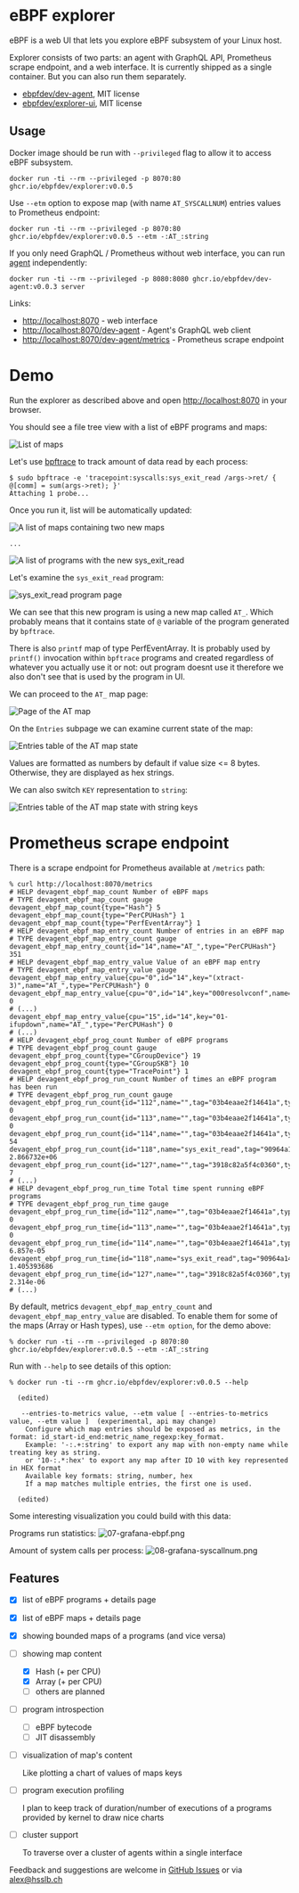 # eBPF explorer

eBPF is a web UI that lets you explore eBPF subsystem of your Linux host.

Explorer consists of two parts: an agent with GraphQL API, Prometheus scrape endpoint, and a web interface.
It is currently shipped as a single container. But you can also run them separately.

* [ebpfdev/dev-agent](https://github.com/ebpfdev/dev-agent), MIT license
* [ebpfdev/explorer-ui](https://github.com/ebpfdev/explorer-ui), MIT license

## Usage

Docker image should be run with `--privileged` flag to allow it to access eBPF subsystem.

```shell
docker run -ti --rm --privileged -p 8070:80 ghcr.io/ebpfdev/explorer:v0.0.5
```

Use `--etm` option to expose map (with name `AT_SYSCALLNUM`) entries values to Prometheus endpoint:
```shell
docker run -ti --rm --privileged -p 8070:80 ghcr.io/ebpfdev/explorer:v0.0.5 --etm -:AT_:string
```

If you only need GraphQL / Prometheus without web interface, you can run [agent](https://github.com/ebpfdev/dev-agent) independently:
```shell
docker run -ti --rm --privileged -p 8080:8080 ghcr.io/ebpfdev/dev-agent:v0.0.3 server
```

Links:
* [http://localhost:8070](http://localhost:8070) - web interface
* [http://localhost:8070/dev-agent](http://localhost:8070/dev-agent) - Agent's GraphQL web client
* [http://localhost:8070/dev-agent/metrics](http://localhost:8070/dev-agent/metrics) - Prometheus scrape endpoint

# Demo

Run the explorer as described above and open [http://localhost:8070](http://localhost:8070) in your browser.

You should see a file tree view with a list of eBPF programs and maps:

![List of maps](docs/pics/00-start.png)

Let's use [bpftrace](https://github.com/iovisor/bpftrace) to track amount of data read by each process:
```shell
$ sudo bpftrace -e 'tracepoint:syscalls:sys_exit_read /args->ret/ { @[comm] = sum(args->ret); }'
Attaching 1 probe...
```

Once you run it, list will be automatically updated:

![A list of maps containing two new maps](docs/pics/01-list-with-bpftrace.png)

`...`

![A list of programs with the new sys_exit_read](docs/pics/02-list-with-sys_exit_read.png)

Let's examine the `sys_exit_read` program:

![sys_exit_read program page](docs/pics/03-sys_exit_read-page.png)

We can see that this new program is using a new map called `AT_`.
Which probably means that it contains state of `@` variable of the program generated by `bpftrace`.

There is also `printf` map of type PerfEventArray. It is probably used by `printf()` invocation within `bpftrace` programs
and created regardless of whatever you actually use it or not: out program doesnt use it therefore we also
don't see that is used by the program in UI.

We can proceed to the `AT_` map page:

![Page of the AT map](docs/pics/04-at-map-page.png)

On the `Entries` subpage we can examine current state of the map:

![Entries table of the AT map state](docs/pics/05-at-map-page-entries.png)

Values are formatted as numbers by default if value size <= 8 bytes. Otherwise, they are displayed as hex strings.

We can also switch `KEY` representation to `string`:

![Entries table of the AT map state with string keys](docs/pics/06-at-map-page-entries-repr.png)

# Prometheus scrape endpoint

There is a scrape endpoint for Prometheus available at `/metrics` path:
```shell
% curl http://localhost:8070/metrics
# HELP devagent_ebpf_map_count Number of eBPF maps
# TYPE devagent_ebpf_map_count gauge
devagent_ebpf_map_count{type="Hash"} 5
devagent_ebpf_map_count{type="PerCPUHash"} 1
devagent_ebpf_map_count{type="PerfEventArray"} 1
# HELP devagent_ebpf_map_entry_count Number of entries in an eBPF map
# TYPE devagent_ebpf_map_entry_count gauge
devagent_ebpf_map_entry_count{id="14",name="AT_",type="PerCPUHash"} 351
# HELP devagent_ebpf_map_entry_value Value of an eBPF map entry
# TYPE devagent_ebpf_map_entry_value gauge
devagent_ebpf_map_entry_value{cpu="0",id="14",key="(xtract-3)",name="AT_",type="PerCPUHash"} 0
devagent_ebpf_map_entry_value{cpu="0",id="14",key="000resolvconf",name="AT_",type="PerCPUHash"} 0
# (...)
devagent_ebpf_map_entry_value{cpu="15",id="14",key="01-ifupdown",name="AT_",type="PerCPUHash"} 0
# (...)
# HELP devagent_ebpf_prog_count Number of eBPF programs
# TYPE devagent_ebpf_prog_count gauge
devagent_ebpf_prog_count{type="CGroupDevice"} 19
devagent_ebpf_prog_count{type="CGroupSKB"} 10
devagent_ebpf_prog_count{type="TracePoint"} 1
# HELP devagent_ebpf_prog_run_count Number of times an eBPF program has been run
# TYPE devagent_ebpf_prog_run_count gauge
devagent_ebpf_prog_run_count{id="112",name="",tag="03b4eaae2f14641a",type="CGroupDevice"} 0
devagent_ebpf_prog_run_count{id="113",name="",tag="03b4eaae2f14641a",type="CGroupDevice"} 0
devagent_ebpf_prog_run_count{id="114",name="",tag="03b4eaae2f14641a",type="CGroupDevice"} 54
devagent_ebpf_prog_run_count{id="118",name="sys_exit_read",tag="90964a143ba6aa2c",type="TracePoint"} 2.866732e+06
devagent_ebpf_prog_run_count{id="127",name="",tag="3918c82a5f4c0360",type="CGroupDevice"} 7
# (...)
# HELP devagent_ebpf_prog_run_time Total time spent running eBPF programs
# TYPE devagent_ebpf_prog_run_time gauge
devagent_ebpf_prog_run_time{id="112",name="",tag="03b4eaae2f14641a",type="CGroupDevice"} 0
devagent_ebpf_prog_run_time{id="113",name="",tag="03b4eaae2f14641a",type="CGroupDevice"} 0
devagent_ebpf_prog_run_time{id="114",name="",tag="03b4eaae2f14641a",type="CGroupDevice"} 6.857e-05
devagent_ebpf_prog_run_time{id="118",name="sys_exit_read",tag="90964a143ba6aa2c",type="TracePoint"} 1.405393686
devagent_ebpf_prog_run_time{id="127",name="",tag="3918c82a5f4c0360",type="CGroupDevice"} 2.314e-06
# (...)
```

By default, metrics `devagent_ebpf_map_entry_count` and `devagent_ebpf_map_entry_value` are disabled.
To enable them for some of the maps (Array or Hash types), use `--etm option`, for the demo above:
```shell
% docker run -ti --rm --privileged -p 8070:80 ghcr.io/ebpfdev/explorer:v0.0.5 --etm -:AT_:string
```

Run with `--help` to see details of this option:
```shell
% docker run -ti --rm ghcr.io/ebpfdev/explorer:v0.0.5 --help               

  (edited)

   --entries-to-metrics value, --etm value [ --entries-to-metrics value, --etm value ]  (experimental, api may change)
    Configure which map entries should be exposed as metrics, in the format: id_start-id_end:metric_name_regexp:key_format.
    Example: '-:.+:string' to export any map with non-empty name while treating key as string.
    or '10-:.*:hex' to export any map after ID 10 with key represented in HEX format
    Available key formats: string, number, hex
    If a map matches multiple entries, the first one is used.

  (edited)
```

Some interesting visualization you could build with this data:

Programs run statistics:
![07-grafana-ebpf.png](docs/pics/07-grafana-ebpf.png)

Amount of system calls per process:
![08-grafana-syscallnum.png](docs/pics/08-grafana-syscallnum.png)

## Features

- [x] list of eBPF programs + details page
- [x] list of eBPF maps + details page
- [x] showing bounded maps of a programs (and vice versa)
- [ ] showing map content
  - [x] Hash (+ per CPU)
  - [x] Array (+ per CPU)
  - [ ] others are planned
- [ ] program introspection
  - [ ] eBPF bytecode
  - [ ] JIT disassembly
- [ ] visualization of map's content

    Like plotting a chart of values of maps keys
- [ ] program execution profiling
    
    I plan to keep track of duration/number of executions of a programs provided by kernel
    to draw nice charts
- [ ] cluster support

    To traverse over a cluster of agents within a single interface

Feedback and suggestions are welcome in [GitHub Issues](https://github.com/ebpfdev/explorer/issues) or via [alex@hsslb.ch](mailto:alex@hsslb.ch)

